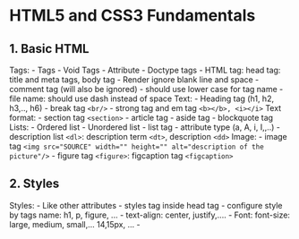 # HTML5 and CSS3 Fundamentals
## 1. Basic HTML
Tags:
    - Tags
    - Void Tags
    - Attribute
    - Doctype tags
    - HTML tag: head tag: title and meta tags, body tag
    - Render ignore blank line and space
    - comment tag (will also be ignored)
    - should use lower case for tag name
    - file name: should use dash instead of space
Text:
    - Heading tag (h1, h2, h3,.., h6)
    - break tag `<br/>`
    - strong tag and em tag `<b></b>, <i></i>`
Text format:
    - section tag `<section>`
    - article tag 
    - aside tag
    - blockquote tag
Lists:
    - Ordered list
    - Unordered list
    - list tag
    - attribute type (a, A, i, I,,..)
    - description list `<dl>`: description term `<dt>`, description `<dd>`
Image:
    - image tag `<img src="SOURCE" width="" height="" alt="description of the picture"/>`
    - figure tag `<figure>`: figcaption tag `<figcaption>`
## 2. Styles
Styles:
    - Like other attributes
    - styles tag inside head tag
    - configure style by tags name: h1, p, figure, ...
    - text-align: center, justify,....
    - Font: font-size: large, medium, small,... 14,15px, ... 
    - 